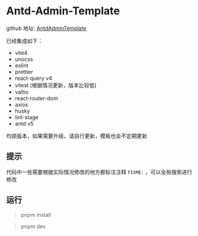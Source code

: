 # Antd-Admin-Template

github 地址: [AntdAdminTemplate](https://github.com/mrleidesen/antd-admin-template)

已经集成如下：

- vite4
- unocss
- eslint
- prettier
- react-query v4
- vitest (根据情况更新，版本比较低)
- valtio
- react-router-dom
- axios
- husky
- lint-stage
- antd v5

均锁版本，如果需要升级，请自行更新，模板也会不定期更新

## 提示

代码中一些需要根据实际情况修改的地方都标注注释 `FIXME:` ，可以全局搜索进行修改

## 运行

> pnpm install

> pnpm dev
